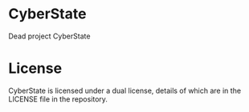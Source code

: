 # CyberState
Dead project CyberState
# License
CyberState is licensed under a dual license, details of which are in the LICENSE file in the repository.
